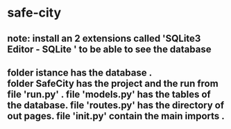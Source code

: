# safe-city

note: install an 2 extensions called 'SQLite3 Editor - SQLite ' to be able to see the database
------------------------------------------------------------------
folder istance has the database .<br>
folder SafeCity has the project and the run from file 'run.py'  .
file 'models.py' has the tables of the database.
file 'routes.py' has the directory of out pages.
file '__init__.py' contain the main imports .
------------------------------------------------------------------
